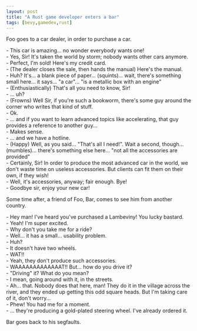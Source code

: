 ```yaml
---
layout: post
title: "A Rust game developer enters a bar"
tags: [bevy,gamedev,rust]
---
```


Foo goes to a car dealer, in order to purchase a car.

\- This car is amazing... no wonder everybody wants one!<br/>
\- Yes, Sir! It's taken the world by storm; nobody wants other cars anymore.<br/>
\- Perfect, I'm sold! Here's my credit card.<br/>
\- (The dealer closes the sale, then hands the manual) Here's the manual.<br/>
\- Huh? It's... a blank piece of paper... (squints)... wait, there's something small here... it says... "a car"... "is a metallic box with an engine"<br/>
\- (Enthusiastically) That's all you need to know, Sir!<br/>
\- ... uh?<br/>
\- (Frowns) Well Sir, if you're such a bookworm, there's some guy around the corner who writes that kind of stuff.<br/>
\- Ok.<br/>
\- ... and if you want to learn advanced topics like accelerating, that guy provides a reference to another guy...<br/>
\- Makes sense.<br/>
\- ... and we have a hotline.<br/>
\- (Happy) Well, as you said... "That's all I need!". Wait a second, though... (mumbles)... there's something else here... "not all the accessories are provided"<br/>
\- Certainly, Sir! In order to produce the most advanced car in the world, we don't waste time on useless accessories. But clients can fit them on their own, if they wish!<br/>
\- Well, it's accessories, anyway; fair enough. Bye!<br/>
\- Goodbye sir, enjoy your new car!<br/>

Some time after, a friend of Foo, Bar, comes to see him from another country.

\- Hey man! I've heard you've purchased a Lambeviny! You lucky bastard.<br/>
\- Yeah! I'm super excited.<br/>
\- Why don't you take me for a ride?<br/>
\- Well... it has a small... usability problem.<br/>
\- Huh?<br/>
\- It doesn't have two wheels.<br/>
\- WAT!!<br/>
\- Yeah, they don't produce such accessories.<br/>
\- WAAAAAAAAAAAAAT!! But... how do you drive it?<br/>
\- "Driving" it? What do you mean?<br/>
\- I mean, going around with it, in the streets.<br/>
\- Ah... that. Nobody does that here, man! They do it in the village across the river, and they ended up getting this odd square heads. But I'm taking care of it, don't worry...<br/>
\- Phew! You had me for a moment.<br/>
\- ... they're producing a gold-plated steering wheel. I've already ordered it.<br/>

Bar goes back to his segfaults.

